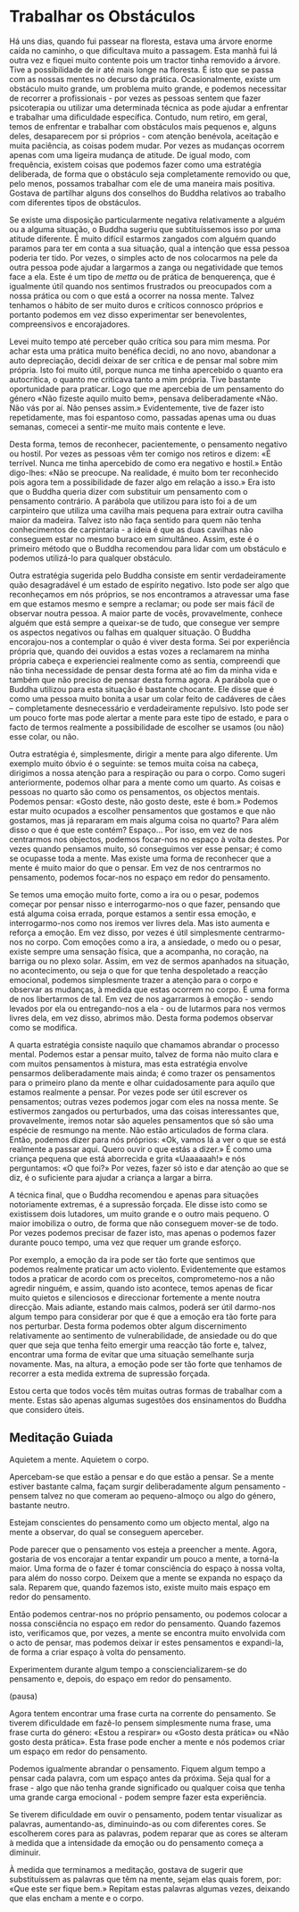 Trabalhar os Obstáculos
=======================

Há uns dias, quando fui passear na floresta, estava uma árvore enorme
caída no caminho, o que dificultava muito a passagem. Esta manhã fui lá
outra vez e fiquei muito contente pois um tractor tinha removido a
árvore. Tive a possibilidade de ir até mais longe na floresta. É isto
que se passa com as nossas mentes no decurso da prática. Ocasionalmente,
existe um obstáculo muito grande, um problema muito grande, e podemos
necessitar de recorrer a profissionais - por vezes as pessoas sentem que
fazer psicoterapia ou utilizar uma determinada técnica as pode ajudar a
enfrentar e trabalhar uma dificuldade específica. Contudo, num retiro,
em geral, temos de enfrentar e trabalhar com obstáculos mais pequenos e,
alguns deles, desaparecem por si próprios - com atenção benévola,
aceitação e muita paciência, as coisas podem mudar. Por vezes as
mudanças ocorrem apenas com uma ligeira mudança de atitude. De igual
modo, com frequência, existem coisas que podemos fazer como uma
estratégia deliberada, de forma que o obstáculo seja completamente
removido ou que, pelo menos, possamos trabalhar com ele de uma maneira
mais positiva. Gostava de partilhar alguns dos conselhos do Buddha
relativos ao trabalho com diferentes tipos de obstáculos.

Se existe uma disposição particularmente negativa relativamente a alguém
ou a alguma situação, o Buddha sugeriu que subtituíssemos isso por uma
atitude diferente. É muito difícil estarmos zangados com alguém quando
paramos para ter em conta a sua situação, qual a intenção que essa
pessoa poderia ter tido. Por vezes, o simples acto de nos colocarmos na
pele da outra pessoa pode ajudar a largarmos a zanga ou negatividade que
temos face a ela. Este é um tipo de *metta* ou de prática de
benquerença, que é igualmente útil quando nos sentimos frustrados ou
preocupados com a nossa prática ou com o que está a ocorrer na nossa
mente. Talvez tenhamos o hábito de ser muito duros e críticos connosco
próprios e portanto podemos em vez disso experimentar ser benevolentes,
compreensivos e encorajadores.

Levei muito tempo até perceber quão crítica sou para mim mesma. Por
achar esta uma prática muito benéfica decidi, no ano novo, abandonar a
auto depreciação, decidi deixar de ser crítica e de pensar mal sobre mim
própria. Isto foi muito útil, porque nunca me tinha apercebido o quanto
era autocrítica, o quanto me criticava tanto a mim própria. Tive
bastante oportunidade para praticar. Logo que me apercebia de um
pensamento do género «Não fizeste aquilo muito bem», pensava
deliberadamente «Não. Não vás por aí. Não penses assim.» Evidentemente,
tive de fazer isto repetidamente, mas foi espantoso como, passadas
apenas uma ou duas semanas, comecei a sentir-me muito mais contente e
leve.

Desta forma, temos de reconhecer, pacientemente, o pensamento negativo
ou hostil. Por vezes as pessoas vêm ter comigo nos retiros e dizem: «É
terrível. Nunca me tinha apercebido de como era negativo e hostil.»
Então digo-lhes: «Não se preocupe. Na realidade, é muito bom ter
reconhecido pois agora tem a possibilidade de fazer algo em relação a
isso.» Era isto que o Buddha queria dizer com substituir um pensamento
com o pensamento contrário. A parábola que utilizou para isto foi a de
um carpinteiro que utiliza uma cavilha mais pequena para extrair outra
cavilha maior da madeira. Talvez isto não faça sentido para quem não
tenha conhecimentos de carpintaria - a ideia é que as duas cavilhas não
conseguem estar no mesmo buraco em simultâneo. Assim, este é o primeiro
método que o Buddha recomendou para lidar com um obstáculo e podemos
utilizá-lo para qualquer obstáculo.

Outra estratégia sugerida pelo Buddha consiste em sentir verdadeiramente
quão desagradável é um estado de espírito negativo. Isto pode ser algo
que reconheçamos em nós próprios, se nos encontramos a atravessar uma
fase em que estamos mesmo e sempre a reclamar; ou pode ser mais fácil de
observar noutra pessoa. A maior parte de vocês, provavelmente, conhece
alguém que está sempre a queixar-se de tudo, que consegue ver sempre os
aspectos negativos ou falhas em qualquer situação. O Buddha
encorajou-nos a contemplar o quão é viver desta forma. Sei por
experiência própria que, quando dei ouvidos a estas vozes a reclamarem
na minha própria cabeça e experienciei realmente como as sentia,
compreendi que não tinha necessidade de pensar desta forma até ao fim da
minha vida e também que não preciso de pensar desta forma agora. A
parábola que o Buddha utilizou para esta situação é bastante chocante.
Ele disse que é como uma pessoa muito bonita a usar um colar feito de
cadáveres de cães – completamente desnecessário e verdadeiramente
repulsivo. Isto pode ser um pouco forte mas pode alertar a mente para
este tipo de estado, e para o facto de termos realmente a possibilidade
de escolher se usamos (ou não) esse colar, ou não.

Outra estratégia é, simplesmente, dirigir a mente para algo diferente.
Um exemplo muito óbvio é o seguinte: se temos muita coisa na cabeça,
dirigimos a nossa atenção para a respiração ou para o corpo. Como sugeri
anteriormente, podemos olhar para a mente como um quarto. As coisas e
pessoas no quarto são como os pensamentos, os objectos mentais. Podemos
pensar: «Gosto deste, não gosto deste, este é bom.» Podemos estar muito
ocupados a escolher pensamentos que gostamos e que não gostamos, mas já
repararam em mais alguma coisa no quarto? Para além disso o que é que
este contém? Espaço… Por isso, em vez de nos centrarmos nos objectos,
podemos focar-nos no espaço à volta destes. Por vezes quando pensamos
muito, só conseguimos ver esse pensar; é como se ocupasse toda a mente.
Mas existe uma forma de reconhecer que a mente é muito maior do que o
pensar. Em vez de nos centrarmos no pensamento, podemos focar-nos no
espaço em redor do pensamento.

Se temos uma emoção muito forte, como a ira ou o pesar, podemos começar
por pensar nisso e interrogarmo-nos o que fazer, pensando que está
alguma coisa errada, porque estamos a sentir essa emoção, e
interrogarmo-nos como nos iremos ver livres dela. Mas isto aumenta e
reforça a emoção. Em vez disso, por vezes é útil simplesmente
centrarmo-nos no corpo. Com emoções como a ira, a ansiedade, o medo ou o
pesar, existe sempre uma sensação física, que a acompanha, no coração,
na barriga ou no plexo solar. Assim, em vez de sermos apanhados na
situação, no acontecimento, ou seja o que for que tenha despoletado a
reacção emocional, podemos simplesmente trazer a atenção para o corpo e
observar as mudanças, à medida que estas ocorrem no corpo. É uma forma
de nos libertarmos de tal. Em vez de nos agarrarmos à emoção - sendo
levados por ela ou entregando-nos a ela - ou de lutarmos para nos vermos
livres dela, em vez disso, abrimos mão. Desta forma podemos observar
como se modifica.

A quarta estratégia consiste naquilo que chamamos abrandar o processo
mental. Podemos estar a pensar muito, talvez de forma não muito clara e
com muitos pensamentos à mistura, mas esta estratégia envolve pensarmos
deliberadamente mais ainda; é como trazer os pensamentos para o primeiro
plano da mente e olhar cuidadosamente para aquilo que estamos realmente
a pensar. Por vezes pode ser útil escrever os pensamentos; outras vezes
podemos jogar com eles na nossa mente. Se estivermos zangados ou
perturbados, uma das coisas interessantes que, provavelmente, iremos
notar são aqueles pensamentos que só são uma espécie de resmungo na
mente. Não estão articulados de forma clara. Então, podemos dizer para
nós próprios: «Ok, vamos lá a ver o que se está realmente a passar aqui.
Quero ouvir o que estás a dizer.» É como uma criança pequena que está
aborrecida e grita «Uaaaaaah!» e nós perguntamos: «O que foi?» Por
vezes, fazer só isto e dar atenção ao que se diz, é o suficiente para
ajudar a criança a largar a birra.

A técnica final, que o Buddha recomendou e apenas para situações
notoriamente extremas, é a supressão forçada. Ele disse isto como se
existissem dois lutadores, um muito grande e o outro mais pequeno. O
maior imobiliza o outro, de forma que não conseguem mover-se de todo.
Por vezes podemos precisar de fazer isto, mas apenas o podemos fazer
durante pouco tempo, uma vez que requer um grande esforço.

Por exemplo, a emoção da ira pode ser tão forte que sentimos que podemos
realmente praticar um acto violento. Evidentemente que estamos todos a
praticar de acordo com os preceitos, comprometemo-nos a não agredir
ninguém, e assim, quando isto acontece, temos apenas de ficar muito
quietos e silenciosos e direccionar fortemente a mente noutra direcção.
Mais adiante, estando mais calmos, poderá ser útil darmo-nos algum tempo
para considerar por que é que a emoção era tão forte para nos perturbar.
Desta forma podemos obter algum discernimento relativamente ao
sentimento de vulnerabilidade, de ansiedade ou do que quer que seja que
tenha feito emergir uma reacção tão forte e, talvez, encontrar uma forma
de evitar que uma situação semelhante surja novamente. Mas, na altura, a
emoção pode ser tão forte que tenhamos de recorrer a esta medida extrema
de supressão forçada.

Estou certa que todos vocês têm muitas outras formas de trabalhar com a
mente. Estas são apenas algumas sugestões dos ensinamentos do Buddha que
considero úteis.

Meditação Guiada
----------------

Aquietem a mente. Aquietem o corpo.

Apercebam-se que estão a pensar e do que estão a pensar. Se a mente
estiver bastante calma, façam surgir deliberadamente algum pensamento -
pensem talvez no que comeram ao pequeno-almoço ou algo do género,
bastante neutro.

Estejam conscientes do pensamento como um objecto mental, algo na mente
a observar, do qual se conseguem aperceber.

Pode parecer que o pensamento vos esteja a preencher a mente. Agora,
gostaria de vos encorajar a tentar expandir um pouco a mente, a torná-la
maior. Uma forma de o fazer é tomar consciência do espaço à nossa volta,
para além do nosso corpo. Deixem que a mente se expanda no espaço da
sala. Reparem que, quando fazemos isto, existe muito mais espaço em
redor do pensamento.

Então podemos centrar-nos no próprio pensamento, ou podemos colocar a
nossa consciência no espaço em redor do pensamento. Quando fazemos isto,
verificamos que, por vezes, a mente se encontra muito envolvida com o
acto de pensar, mas podemos deixar ir estes pensamentos e expandi-la, de
forma a criar espaço à volta do pensamento.

Experimentem durante algum tempo a consciencializarem-se do pensamento
e, depois, do espaço em redor do pensamento.

(pausa)

Agora tentem encontrar uma frase curta na corrente do pensamento. Se
tiverem dificuldade em fazê-lo pensem simplesmente numa frase, uma frase
curta do género: «Estou a respirar» ou «Gosto desta prática» ou «Não
gosto desta prática». Esta frase pode encher a mente e nós podemos criar
um espaço em redor do pensamento.

Podemos igualmente abrandar o pensamento. Fiquem algum tempo a pensar
cada palavra, com um espaço antes da próxima. Seja qual for a frase -
algo que não tenha grande significado ou qualquer coisa que tenha uma
grande carga emocional - podem sempre fazer esta experiência.

Se tiverem dificuldade em ouvir o pensamento, podem tentar visualizar as
palavras, aumentando-as, diminuindo-as ou com diferentes cores. Se
escolherem cores para as palavras, podem reparar que as cores se alteram
à medida que a intensidade da emoção ou do pensamento começa a diminuir.

À medida que terminamos a meditação, gostava de sugerir que
substituíssem as palavras que têm na mente, sejam elas quais forem, por:
«Que este ser fique bem.» Repitam estas palavras algumas vezes, deixando
que elas encham a mente e o corpo.
